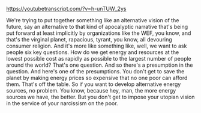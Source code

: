 https://youtubetranscript.com/?v=h-unTUW_2ys

 We're trying to put together something like an alternative vision of the future, say an alternative to that kind of apocalyptic narrative that's being put forward at least implicitly by organizations like the WEF, you know, and that's the virginal planet, rapacious, tyrant, you know, all devouring consumer religion. And it's more like something like, well, we want to ask people six key questions. How do we get energy and resources at the lowest possible cost as rapidly as possible to the largest number of people around the world? That's one question. And so there's a presumption in the question. And here's one of the presumptions. You don't get to save the planet by making energy prices so expensive that no one poor can afford them. That's off the table. So if you want to develop alternative energy sources, no problem. You know, because hey, man, the more energy sources we have, the better. But you don't get to impose your utopian vision in the service of your narcissism on the poor.